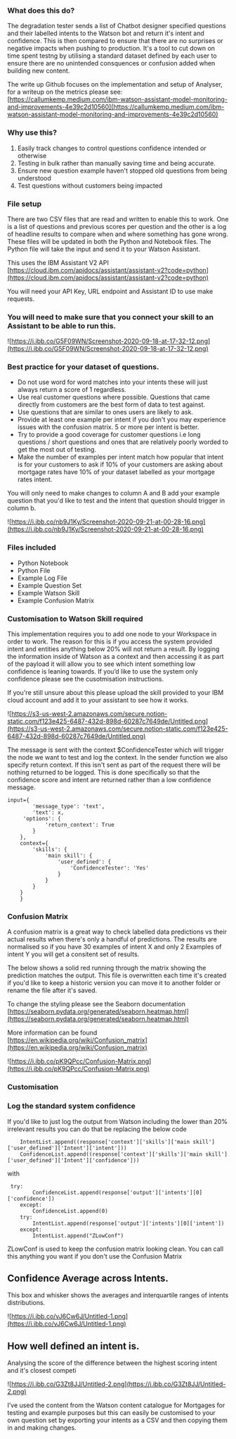 ### What does this do?

The degradation tester sends a list of Chatbot designer specified questions and their labelled intents to the Watson bot and return it's intent and confidence. This is then compared to ensure that there are no surprises or negative impacts when pushing to production. It's a tool to cut down on time spent testng by utilising a standard dataset defined by each user to ensure there are no unintended consquences or confusion added when building new content.

The write up Github focuses on the implementation and setup of Analyser, for a writeup on the metrics please see: [https://callumkemp.medium.com/ibm-watson-assistant-model-monitoring-and-improvements-4e39c2d10560](https://callumkemp.medium.com/ibm-watson-assistant-model-monitoring-and-improvements-4e39c2d10560)

### Why use this?

1. Easily track changes to control questions confidence intended or otherwise
2. Testing in bulk rather than manually saving time and being accurate.
3. Ensure new question example haven't stopped old questions from being understood
4. Test questions without customers being impacted

### File setup

There are two CSV files that are read and written to enable this to work. One is a list of questions and previous scores per question and the other is a log of headline results to compare when and where something has gone wrong. These files will be updated in both the Python and Notebook files. The Python file will take the input and send it to your Watson Assistant.

This uses the IBM Assistant V2 API [https://cloud.ibm.com/apidocs/assistant/assistant-v2?code=python](https://cloud.ibm.com/apidocs/assistant/assistant-v2?code=python)

You will need your API Key, URL endpoint and Assistant ID to use make requests.

### You will need to make sure that you connect your skill to an Assistant to be able to run this.

![https://i.ibb.co/G5F09WN/Screenshot-2020-09-18-at-17-32-12.png](https://i.ibb.co/G5F09WN/Screenshot-2020-09-18-at-17-32-12.png)

### Best practice for your dataset of questions.

- Do not use word for word matches into your intents these will just always return a score of 1 regardless.
- Use real customer questions where possible. Questions that came directly from customers are the best form of data to test against.
- Use questions that are similar to ones users are likely to ask.
- Provide at least one example per intent if you don't you may experience issues with the confusion matrix. 5 or more per intent is better.
- Try to provide a good coverage for customer questions i.e long questions / short questions and ones that are relatively poorly worded to get the most out of testing.
- Make the number of examples per intent match how popular that intent is for your customers to ask if 10% of your customers are asking about mortgage rates have 10% of your dataset labelled as your mortgage rates intent.

You will only need to make changes to column A and B add your example question that you'd like to test and the intent that question should trigger in column b.

![https://i.ibb.co/nb9J1Ky/Screenshot-2020-09-21-at-00-28-16.png](https://i.ibb.co/nb9J1Ky/Screenshot-2020-09-21-at-00-28-16.png)

### Files included

- Python Notebook
- Python File
- Example Log File
- Example Question Set
- Example Watson Skill
- Example Confusion Matrix

### Customisation to Watson Skill required

This implementation requires you to add one node to your Workspace in order to work. The reason for this is if you access the system provided intent and entities anything below 20% will not return a result. By logging the information inside of Watson as a context and then accessing it as part of the payload it will allow you to see which intent something low confidence is leaning towards. If you’d like to use the system only confidence please see the cusotmisation instructions.

If you're still unsure about this please upload the skill provided to your IBM cloud account and add it to your assistant to see how it works.

![https://s3-us-west-2.amazonaws.com/secure.notion-static.com/f123e425-6487-432d-898d-60287c7649de/Untitled.png](https://s3-us-west-2.amazonaws.com/secure.notion-static.com/f123e425-6487-432d-898d-60287c7649de/Untitled.png)

The message is sent with the context $ConfidenceTester which will trigger the node we want to test and log the context. In the sender function we also specify return context. If this isn't sent as part of the request there will be nothing returned to be logged. This is done specifically so that the confidence score and intent are returned rather than a low confidence message.

```
input={
        'message_type': 'text',
        'text': x,
     'options': {
            'return_context': True
        }
    },
    context={
        'skills': {
            'main skill': {
                'user_defined': {
                    'ConfidenceTester': 'Yes'
                }
            }
        }
    }
    }

```

### Confusion Matrix

A confusion matrix is a great way to check labelled data predictions vs their actual results when there's only a handful of predictions. The results are normalised so if you have 30 examples of intent X and only 2 Examples of intent Y you will get a consitent set of results.

The below shows a solid red running through the matrix showing the prediction matches the output. This file is overwritten each time it's created if you'd like to keep a historic version you can move it to another folder or rename the file after it's saved.

To change the styling please see the Seaborn documentation [https://seaborn.pydata.org/generated/seaborn.heatmap.html](https://seaborn.pydata.org/generated/seaborn.heatmap.html)

More information can be found [https://en.wikipedia.org/wiki/Confusion_matrix](https://en.wikipedia.org/wiki/Confusion_matrix)

![https://i.ibb.co/pK9QPcc/Confusion-Matrix.png](https://i.ibb.co/pK9QPcc/Confusion-Matrix.png)

### Customisation

### Log the standard system confidence

If you'd like to just log the output from Watson including the lower than 20% irrelevant results you can do that be replacing the below code

```
    IntentList.append((response['context']['skills']['main skill']['user_defined']['Intent']['intent']))
    ConfidenceList.append((response['context']['skills']['main skill']['user_defined']['Intent']['confidence']))

```

with

```
 try:
        ConfidenceList.append(response['output']['intents'][0]['confidence'])
    except:
        ConfidenceList.append(0)
    try:
        IntentList.append(response['output']['intents'][0]['intent'])
    except:
        IntentList.append("ZLowConf")

```

ZLowConf is used to keep the confusion matrix looking clean. You can call this anything you want if you don't use the Confusion Matrix

## Confidence Average across Intents.

This box and whisker shows the averages and interquartile ranges of intents distributions.

![https://i.ibb.co/vJ6Cw6J/Untitled-1.png](https://i.ibb.co/vJ6Cw6J/Untitled-1.png)




## How well defined an intent is.

Analysing the score of the difference between the highest scoring intent and it's closest competi

![https://i.ibb.co/G3Zt8JJ/Untitled-2.png](https://i.ibb.co/G3Zt8JJ/Untitled-2.png)


I’ve used the content from the Watson content catalogue for Mortgages for testing and example purposes but this can easily be customised to your own question set by exporting your intents as a CSV and then copying them in and making changes.
